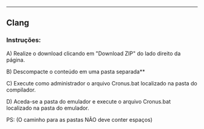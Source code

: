 --------------
Clang
--------------

### Instruções:

A) Realize o download clicando em "Download ZIP" do lado direito da página.

B) Descompacte o conteúdo em uma pasta separada**

C) Execute como administrador o arquivo Cronus.bat localizado na pasta do compilador.

D) Aceda-se a pasta do emulador e execute o arquivo Cronus.bat localizado na pasta do emulador.

PS: (O caminho para as pastas NÃO deve conter espaços)


